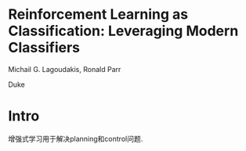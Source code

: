 # Reinforcement Learning as Classification: Leveraging Modern Classifiers

Michail G. Lagoudakis, Ronald Parr

Duke

# Intro

增强式学习用于解决planning和control问题.